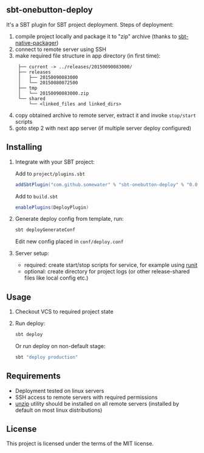 ## sbt-onebutton-deploy

It's a SBT plugin for SBT project deployment. Steps of deployment:
1. compile project locally and package it to "zip" archive 
   (thanks to [sbt-native-packager](https://github.com/sbt/sbt-native-packager))
2. connect to remote server using SSH
3. make required file structure in app directory (in first time):
    ```
     ├── current -> ../releases/20150090083000/
     ├── releases
     │   ├── 20150090083000
     │   └── 20150080072500
     ├── tmp
     │   └── 20150090083000.zip
     └── shared
         └── <linked_files and linked_dirs>
    ```
4. copy obtained archive to remote server, extract it and invoke `stop/start` scripts
5. goto step 2 with next app server (if multiple server deploy configured) 

## Installing
1. Integrate with your SBT project:
    
    Add to `project/plugins.sbt`
    ```scala
    addSbtPlugin("com.github.somewater" % "sbt-onebutton-deploy" % "0.0.2")
    ```
    
    Add to `build.sbt`
    ```scala
    enablePlugins(DeployPlugin)
    ```

2. Generate deploy config from template, run:
    ```bash
    sbt deployGenerateConf
    ```
    
    Edit new config placed in `conf/deploy.conf`

3. Server setup:
    * required: create start/stop scripts for service, for example using [runit](http://smarden.org/runit/)
    * optional: create directory for project logs (or other release-shared files like local config etc.)

## Usage
1. Checkout VCS to required project state

1. Run deploy:
    ```bash
    sbt deploy
    ```
    
    Or run deploy on non-default stage:
    ```bash
    sbt "deploy production"
    ```

## Requirements
* Deployment tested on linux servers
* SSH access to remote servers with required permissions
* [unzip](http://www.info-zip.org/pub/infozip/) utility should be installed on all remote servers 
  (installed by default on most linux distributions)

## License
This project is licensed under the terms of the MIT license.